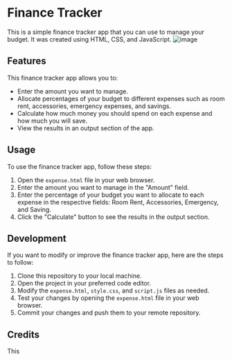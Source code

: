 # Finance Tracker

This is a simple finance tracker app that you can use to manage your budget. It was created using HTML, CSS, and JavaScript.
![image](https://github.com/ValenLucrate/Finance-Tracker/assets/130077739/dc00d334-d927-46b6-926a-e2296654dd14)


## Features

This finance tracker app allows you to:

- Enter the amount you want to manage.
- Allocate percentages of your budget to different expenses such as room rent, accessories, emergency expenses, and savings.
- Calculate how much money you should spend on each expense and how much you will save.
- View the results in an output section of the app.

## Usage

To use the finance tracker app, follow these steps:

1. Open the `expense.html` file in your web browser.
2. Enter the amount you want to manage in the "Amount" field.
3. Enter the percentage of your budget you want to allocate to each expense in the respective fields: Room Rent, Accessories, Emergency, and Saving.
4. Click the "Calculate" button to see the results in the output section.

## Development

If you want to modify or improve the finance tracker app, here are the steps to follow:

1. Clone this repository to your local machine.
2. Open the project in your preferred code editor.
3. Modify the `expense.html`, `style.css`, and `script.js` files as needed.
4. Test your changes by opening the `expense.html` file in your web browser.
5. Commit your changes and push them to your remote repository.

## Credits

This
